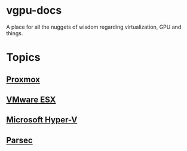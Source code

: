 # vgpu-docs
A place for all the nuggets of wisdom regarding virtualization, GPU and things.

# Topics

## [Proxmox](Proxmox)

## [VMware ESX](VMware_ESX)

## [Microsoft Hyper-V](Microsoft_Hyper-V)

## [Parsec](Parsec)
